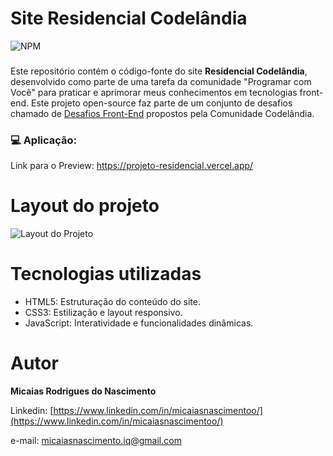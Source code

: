 # Site Residencial Codelândia
![NPM](https://img.shields.io/npm/l/react)
### 

Este repositório contém o código-fonte do site **Residencial Codelândia**, desenvolvido como parte de uma tarefa da comunidade "Programar com Você" para praticar e aprimorar meus conhecimentos em tecnologias front-end. 
Este projeto open-source faz parte de um conjunto de desafios chamado de [Desafios Front-End](https://github.com/iuricode/desafios-frontend/blob/main/README.md) propostos pela Comunidade Codelândia.


### 💻 Aplicação:
Link para o Preview: https://projeto-residencial.vercel.app/
# Layout do projeto
![Layout do Projeto](https://github.com/user-attachments/assets/8b5ac9e3-9890-411e-964f-6b19d9216da4)

### 

# Tecnologias utilizadas

- HTML5: Estruturação do conteúdo do site.
- CSS3: Estilização e layout responsivo.
- JavaScript: Interatividade e funcionalidades dinâmicas.


# Autor

<b> Micaias Rodrigues do Nascimento</b>

Linkedin: [https://www.linkedin.com/in/micaiasnascimentoo/](https://www.linkedin.com/in/micaiasnascimentoo/)

e-mail: [micaiasnascimento.iq@gmail.com](mailto:micaiasnascimento.iq@gmail.com)



